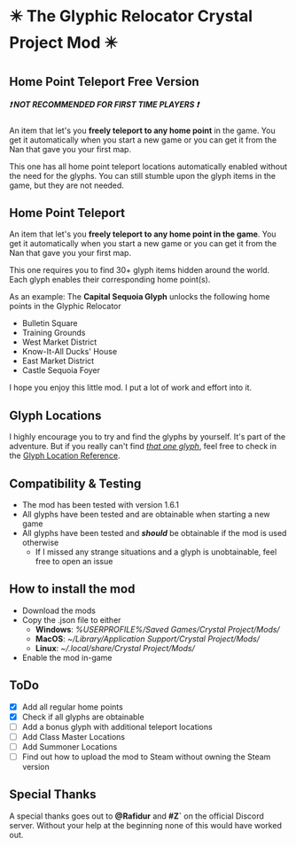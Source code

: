 # ✴️ The Glyphic Relocator Crystal Project Mod ✴️

## Home Point Teleport Free Version
##### ❗️ NOT RECOMMENDED FOR FIRST TIME PLAYERS ❗️
An item that let's you **freely teleport to any home point** in the game. 
You get it automatically when you start a new game or you can get it from the Nan that gave you your first map.

This one has all home point teleport locations automatically enabled without the need for the glyphs.
You can still stumble upon the glyph items in the game, but they are not needed.


## Home Point Teleport
An item that let's you **freely teleport to any home point in the game**. 
You get it automatically when you start a new game or you can get it from the Nan that gave you your first map.

This one requires you to find 30+ glyph items hidden around the world. Each glyph enables their corresponding home point(s).

As an example: The **Capital Sequoia Glyph** unlocks the following home points in the Glyphic Relocator

* Bulletin Square
* Training Grounds
* West Market District
* Know-It-All Ducks' House
* East Market District
* Castle Sequoia Foyer

I hope you enjoy this little mod. I put a lot of work and effort into it.

## Glyph Locations
I highly encourage you to try and find the glyphs by yourself. It's part of the adventure.
But if you really can't find <u>*that one glyph*</u>, feel free to check in the [Glyph Location Reference](https://github.com/Gibdos/CrystalProject_Mods/blob/8119b7f881bc2a6fbc2a7f6c4a6b60c218fe9851/mods/Home%20Point%20Teleporter/Glyph_Location_Reference.pdf).

## Compatibility & Testing
* The mod has been tested with version 1.6.1
* All glyphs have been tested and are obtainable when starting a new game
* All glyphs have been tested and ***should*** be obtainable if the mod is used otherwise
    * If I missed any strange situations and a glyph is unobtainable, feel free to open an issue

## How to install the mod
* Download the mods
* Copy the .json file to either
    * **Windows**: *%USERPROFILE%/Saved Games/Crystal Project/Mods/*
    * **MacOS**: *~/Library/Application Support/Crystal Project/Mods/*
    * **Linux**: *~/.local/share/Crystal Project/Mods/*
* Enable the mod in-game

## ToDo

- [X] Add all regular home points
- [X] Check if all glyphs are obtainable
- [ ] Add a bonus glyph with additional teleport locations
- [ ] Add Class Master Locations
- [ ] Add Summoner Locations
- [ ] Find out how to upload the mod to Steam without owning the Steam version

## Special Thanks
A special thanks goes out to **@Rafidur** and **#Z`** on the official Discord server. Without your help at the beginning none of this would have worked out.